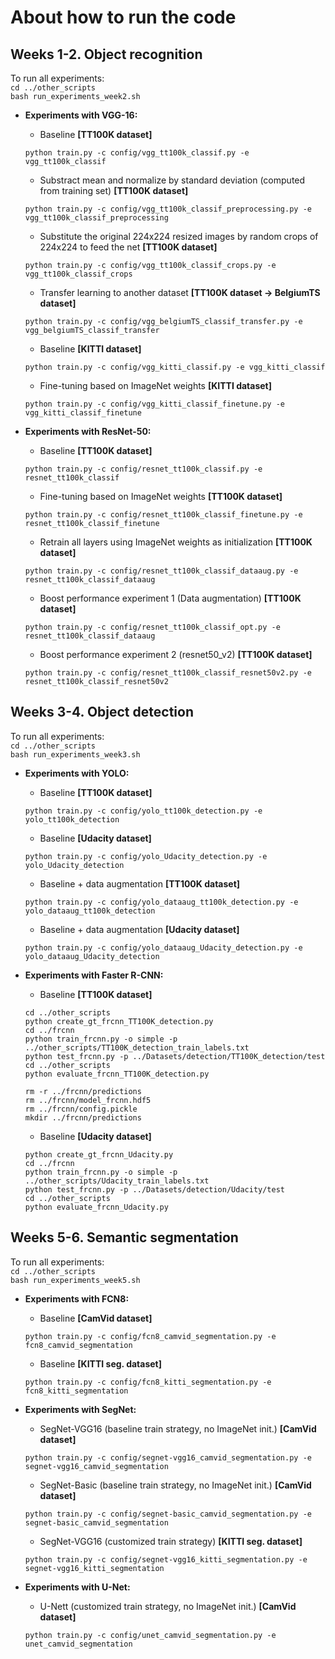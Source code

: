# About how to run the code

## Weeks 1-2. Object recognition

To run all experiments:  
    ```
    cd ../other_scripts  
    ```    
    ```
    bash run_experiments_week2.sh
    ```

- **Experiments with VGG-16:**    
 
    - Baseline **[TT100K dataset]**
    ```
    python train.py -c config/vgg_tt100k_classif.py -e vgg_tt100k_classif 
    ```
    
    - Substract mean and normalize by standard deviation (computed from training set)  **[TT100K dataset]**
    ```
    python train.py -c config/vgg_tt100k_classif_preprocessing.py -e vgg_tt100k_classif_preprocessing
    ```
    
    - Substitute the original 224x224 resized images by random crops of 224x224 to feed the net **[TT100K dataset]**
    ```
    python train.py -c config/vgg_tt100k_classif_crops.py -e vgg_tt100k_classif_crops
    ```
    
    - Transfer learning to another dataset **[TT100K dataset -> BelgiumTS dataset]**
    ```
    python train.py -c config/vgg_belgiumTS_classif_transfer.py -e vgg_belgiumTS_classif_transfer
    ```
    
    - Baseline **[KITTI dataset]**
    ```
    python train.py -c config/vgg_kitti_classif.py -e vgg_kitti_classif
    ``` 
   
    - Fine-tuning based on ImageNet weights  **[KITTI dataset]**
    ```
    python train.py -c config/vgg_kitti_classif_finetune.py -e vgg_kitti_classif_finetune
    ``` 

 - **Experiments with ResNet-50:**   

    - Baseline **[TT100K dataset]**
    ```
    python train.py -c config/resnet_tt100k_classif.py -e resnet_tt100k_classif
    ```  

    - Fine-tuning based on ImageNet weights **[TT100K dataset]**
    ```
    python train.py -c config/resnet_tt100k_classif_finetune.py -e resnet_tt100k_classif_finetune
    ```  
    
    - Retrain all layers using ImageNet weights as initialization **[TT100K dataset]**
    ```
    python train.py -c config/resnet_tt100k_classif_dataaug.py -e resnet_tt100k_classif_dataaug
    ```   
    
    - Boost performance experiment 1 (Data augmentation) **[TT100K dataset]**
    ```
    python train.py -c config/resnet_tt100k_classif_opt.py -e resnet_tt100k_classif_dataaug
    ```  
    
    - Boost performance experiment 2 (resnet50_v2) **[TT100K dataset]**
    ```
    python train.py -c config/resnet_tt100k_classif_resnet50v2.py -e resnet_tt100k_classif_resnet50v2
    ```  

## Weeks 3-4. Object detection

To run all experiments:  
    ```
    cd ../other_scripts  
    ```    
    ```
    bash run_experiments_week3.sh
    ```

- **Experiments with YOLO:**    
 
    - Baseline **[TT100K dataset]**
    ```
    python train.py -c config/yolo_tt100k_detection.py -e yolo_tt100k_detection 
    ```
    
    - Baseline  **[Udacity dataset]**
    ```
    python train.py -c config/yolo_Udacity_detection.py -e yolo_Udacity_detection  
    ```    

    - Baseline + data augmentation **[TT100K dataset]**
    ```
    python train.py -c config/yolo_dataaug_tt100k_detection.py -e yolo_dataaug_tt100k_detection
    ```
    
    - Baseline + data augmentation  **[Udacity dataset]**
    ```
    python train.py -c config/yolo_dataaug_Udacity_detection.py -e yolo_dataaug_Udacity_detection  
    ```   
    
- **Experiments with Faster R-CNN:**  

    - Baseline **[TT100K dataset]**
    ```
    cd ../other_scripts  
    python create_gt_frcnn_TT100K_detection.py
    cd ../frcnn
    python train_frcnn.py -o simple -p ../other_scripts/TT100K_detection_train_labels.txt
    python test_frcnn.py -p ../Datasets/detection/TT100K_detection/test
    cd ../other_scripts
    python evaluate_frcnn_TT100K_detection.py
    ```  
    ```  
    rm -r ../frcnn/predictions
    rm ../frcnn/model_frcnn.hdf5
    rm ../frcnn/config.pickle
    mkdir ../frcnn/predictions
    ```  

    - Baseline **[Udacity dataset]**
    ```  
    python create_gt_frcnn_Udacity.py
    cd ../frcnn
    python train_frcnn.py -o simple -p ../other_scripts/Udacity_train_labels.txt
    python test_frcnn.py -p ../Datasets/detection/Udacity/test
    cd ../other_scripts
    python evaluate_frcnn_Udacity.py
    ```
    
## Weeks 5-6. Semantic segmentation

To run all experiments:  
    ```
    cd ../other_scripts  
    ```    
    ```
    bash run_experiments_week5.sh
    ```

- **Experiments with FCN8:**    
 
    - Baseline **[CamVid dataset]**
    ```
    python train.py -c config/fcn8_camvid_segmentation.py -e fcn8_camvid_segmentation
    ```
    
    - Baseline  **[KITTI seg. dataset]**
    ```
    python train.py -c config/fcn8_kitti_segmentation.py -e fcn8_kitti_segmentation
    ```    
    
- **Experiments with SegNet:**    
 
    - SegNet-VGG16 (baseline train strategy, no ImageNet init.) **[CamVid dataset]**
    ```
    python train.py -c config/segnet-vgg16_camvid_segmentation.py -e segnet-vgg16_camvid_segmentation
    ```
    
    - SegNet-Basic (baseline train strategy, no ImageNet init.)  **[CamVid dataset]**
    ```
    python train.py -c config/segnet-basic_camvid_segmentation.py -e segnet-basic_camvid_segmentation
    ```    

    - SegNet-VGG16 (customized train strategy) **[KITTI seg. dataset]**
    ```
    python train.py -c config/segnet-vgg16_kitti_segmentation.py -e segnet-vgg16_kitti_segmentation
    ```
    
- **Experiments with U-Net:**      
 
    - U-Nett (customized train strategy, no ImageNet init.) **[CamVid dataset]**   
    ```
    python train.py -c config/unet_camvid_segmentation.py -e unet_camvid_segmentation    
    ```
    
